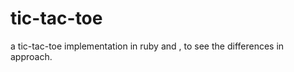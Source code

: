 # tic-tac-toe

a tic-tac-toe implementation in ruby and <some functional language yet to be determined>, to see the differences in approach.

